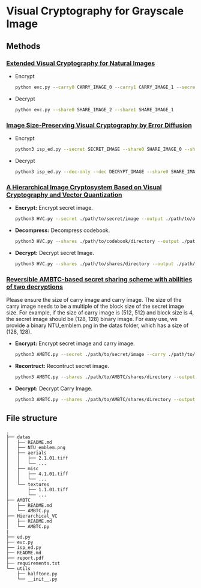 # Visual Cryptography for Grayscale Image

## Methods
### [Extended Visual Cryptography for Natural Images](https://otik.uk.zcu.cz/handle/11025/5993)
- Encrypt
    ```bash
    python evc.py --carry0 CARRY_IMAGE_0 --carry1 CARRY_IMAGE_1 --secret SECRET_IMAGE --share0 SHARE_IMAGE_0 --share1 SHARE_IMAGE_1
    ```
- Decrypt
    ```bash
    python evc.py --share0 SHARE_IMAGE_2 --share1 SHARE_IMAGE_1
    ```

### [Image Size-Preserving Visual Cryptography by Error Diffusion](https://catalog.lib.kyushu-u.ac.jp/opac_detail_md/?lang=0&amode=MD100000&bibid=1936207)
- Encrypt
    ```bash
    python3 isp_ed.py --secret SECRET_IMAGE --share0 SHARE_IMAGE_0 --share1 SHARE_IMAGE_1
    ```
- Decrypt 
    ```bash
    python3 isp_ed.py --dec-only --dec DECRYPT_IMAGE --share0 SHARE_IMAGE_0 --share1 SHARE_IMAGE_1
    ```

### [A Hierarchical Image Cryptosystem Based on Visual Cryptography and Vector Quantization](https://link.springer.com/chapter/10.1007/978-981-13-1540-4_1)

- **Encrypt:** Encrypt secret image.
    ```bash
    python3 HVC.py --secret ./path/to/secret/image --output ./path/to/output/directory --k 3 --m 6 --encrypt 
    ```
- **Decompress:** Decompress codebook.
    ```bash
    python3 HVC.py --shares ./path/to/codebook/directory --output ./path/to/output/directory --k 3 --m 6 --decompress 
    ```
- **Decrypt:** Decrypt secret Image.
    ```bash
    python3 HVC.py --shares ./path/to/shares/directory --output ./path/to/output/directory --k 3 --m 6  --num_decrypt 5 --decrypt
    ```

### [Reversible AMBTC-based secret sharing scheme with abilities of two decryptions](https://www.sciencedirect.com/science/article/pii/S1047320313002320)
Please ensure the size of carry image and carry image. The size of the carry image needs to be a multiple of the block size of the secret image size. For example, if the size of carry image is (512, 512) and block size is 4, the secret image should be (128, 128) binary image. For easy use, we provide a binary NTU_emblem.png in the datas folder, which has a size of (128, 128). 

- **Encrypt:** Encrypt secret image and carry image.
    ```bash
    python3 AMBTC.py --secret ./path/to/secret/image --carry ./path/to/carry/image --output ./path/to/output/directory --encrypt
    ```
- **Recontruct:** Recontruct secret image.
    ```bash
    python3 AMBTC.py --shares ./path/to/AMBTC/shares/directory --output ./path/to/output/directory --reconstruct
    ```
- **Decrypt:** Decrypt Carry Image.
    ```bash
    python3 AMBTC.py --shares ./path/to/AMBTC/shares/directory --output ./path/to/output/directory --decrypt
    ```

## File structure
```
.
├── datas
│   ├── README.md
│   ├── NTU_emblem.png
│   ├── aerials
│   │   ├── 2.1.01.tiff
│   │   └── ... 
│   ├── misc
│   │   ├── 4.1.01.tiff
│   │   └── ...
│   └── textures
│       ├── 1.1.01.tiff
│       └── ...
├── AMBTC
│   ├── README.md
│   └── AMBTC.py
├── Hierarchical_VC
│   ├── README.md
│   └── AMBTC.py
|
├── ed.py
├── evc.py
├── isp_ed.py
├── README.md
├── report.pdf
├── requirements.txt
└── utils
    ├── halftone.py
    └── __init__.py
```
